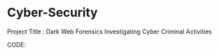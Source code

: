 # Cyber-Security
Project Title : Dark Web Forensics Investigating Cyber Criminal Activities

CODE:
<!DOCTYPE html>
<html lang="en">
<head>
    <meta charset="UTF-8">
    <meta name="viewport" content="width=device-width, initial-scale=1.0">
    <title>DarkWeb Crawler - Vulnerability Assessment</title>
    <link href="https://cdn.jsdelivr.net/npm/bootstrap@5.3.0-alpha1/dist/css/bootstrap.min.css" rel="stylesheet">
    <link rel="stylesheet" href="https://cdnjs.cloudflare.com/ajax/libs/font-awesome/6.0.0/css/all.min.css">
    <style>
        :root {
            --cyber-dark: #0a0e17;
            --cyber-darker: #050709;
            --cyber-accent: #00b4d8;
            --cyber-accent-hover: #0096c7;
            --cyber-text: #e0e0e0;
            --cyber-green: #00ff66;
            --cyber-yellow: #ffd000;
            --cyber-red: #ff2a6d;
            --risk-high: rgba(255, 42, 109, 0.1);
            --risk-medium: rgba(255, 208, 0, 0.1);
            --risk-low: rgba(0, 255, 102, 0.1);
        }
        
        body {
            background-color: var(--cyber-dark);
            color: var(--cyber-text);
            font-family: 'Courier New', monospace;
            position: relative;
            overflow-x: hidden;
        }
        
        body::before {
            display: none; /* Remove original background */
        }
        
        .navbar {
            background-color: var(--cyber-darker);
            border-bottom: 1px solid var(--cyber-accent);
        }
        
        .navbar-brand, .nav-link {
            color: var(--cyber-accent) !important;
            text-shadow: 0 0 5px rgba(0, 180, 216, 0.5);
            transition: all 0.3s ease;
        }
        
        .nav-link:hover, .navbar-brand:hover {
            color: var(--cyber-text) !important;
            text-shadow: 0 0 10px var(--cyber-accent);
        }
        
        .content-section {
            background-color: rgba(10, 14, 23, 0.7);
            border: 1px solid var(--cyber-accent);
            border-radius: 5px;
            padding: 20px;
            margin-bottom: 30px;
            box-shadow: 0 0 15px rgba(0, 180, 216, 0.2);
            position: relative;
            overflow: hidden;
        }
        
        .content-section::after {
            content: "";
            position: absolute;
            top: 0;
            left: -100%;
            width: 100%;
            height: 2px;
            background: linear-gradient(90deg, transparent, var(--cyber-accent), transparent);
            animation: scanning 3s linear infinite;
        }
        
        @keyframes scanning {
            0% { left: -100%; }
            100% { left: 100%; }
        }
        
        .section-title {
            color: var(--cyber-accent);
            font-weight: bold;
            text-transform: uppercase;
            display: inline-block;
            position: relative;
            margin-bottom: 20px;
        }
        
        .section-title::before, .section-title::after {
            content: "//";
            color: var(--cyber-accent);
            margin: 0 8px;
            opacity: 0.7;
        }
        
        .btn-cyber {
            background-color: var(--cyber-accent);
            color: var(--cyber-darker);
            border: none;
            font-weight: bold;
            text-transform: uppercase;
            position: relative;
            overflow: hidden;
            z-index: 1;
            transition: all 0.3s ease;
        }
        
        .btn-cyber:hover {
            background-color: var(--cyber-accent-hover);
            box-shadow: 0 0 10px var(--cyber-accent);
            color: white;
        }
        
        .btn-cyber::before {
            content: "";
            position: absolute;
            top: 0;
            left: -100%;
            width: 100%;
            height: 100%;
            background: linear-gradient(90deg, transparent, rgba(255, 255, 255, 0.2), transparent);
            transition: all 0.3s ease;
            z-index: -1;
        }
        
        .btn-cyber:hover::before {
            left: 100%;
            transition: all 0.3s ease;
        }
        
        .risk-indicator {
            font-size: 24px;
            font-weight: bold;
            text-align: center;
            border-radius: 50%;
            width: 50px;
            height: 50px;
            line-height: 50px;
            margin: 0 auto;
            transition: all 0.3s ease;
            box-shadow: 0 0 10px rgba(0, 0, 0, 0.3);
            position: relative;
            overflow: hidden;
        }
        
        .risk-high {
            background-color: var(--cyber-red);
            color: white;
        }
        
        .risk-high::after {
            content: "";
            position: absolute;
            width: 100%;
            height: 100%;
            top: 0;
            left: 0;
            background: radial-gradient(circle, rgba(255, 42, 109, 0.7) 0%, rgba(255, 42, 109, 0) 70%);
            animation: pulse 1.5s ease-out infinite;
        }
        
        .risk-medium {
            background-color: var(--cyber-yellow);
            color: var(--cyber-darker);
        }
        
        .risk-medium::after {
            content: "";
            position: absolute;
            width: 100%;
            height: 100%;
            top: 0;
            left: 0;
            background: radial-gradient(circle, rgba(255, 208, 0, 0.7) 0%, rgba(255, 208, 0, 0) 70%);
            animation: pulse 2s ease-out infinite;
        }
        
        .risk-low {
            background-color: var(--cyber-green);
            color: var(--cyber-darker);
        }
        
        .risk-low::after {
            content: "";
            position: absolute;
            width: 100%;
            height: 100%;
            top: 0;
            left: 0;
            background: radial-gradient(circle, rgba(0, 255, 102, 0.7) 0%, rgba(0, 255, 102, 0) 70%);
            animation: pulse 3s ease-out infinite;
        }
        
        @keyframes pulse {
            0% { opacity: 0.7; transform: scale(1); }
            100% { opacity: 0; transform: scale(2.5); }
        }
        
        .card {
            background-color: rgba(5, 7, 9, 0.7);
            border: 1px solid var(--cyber-accent);
            margin-bottom: 15px;
            transition: all 0.3s ease;
        }
        
        .card:hover {
            transform: translateY(-5px);
            box-shadow: 0 10px 20px rgba(0, 180, 216, 0.2);
        }
        
        .card-header {
            background-color: rgba(0, 180, 216, 0.1);
            border-bottom: 1px solid var(--cyber-accent);
            color: var(--cyber-accent);
            font-weight: bold;
        }
        
        .risk-card-high {
            border-color: var(--cyber-red);
            background: var(--risk-high);
        }
        
        .risk-card-high .card-header {
            background-color: rgba(255, 42, 109, 0.2);
            border-bottom: 1px solid var(--cyber-red);
            color: var(--cyber-red);
        }
        
        .risk-card-medium {
            border-color: var(--cyber-yellow);
            background: var(--risk-medium);
        }
        
        .risk-card-medium .card-header {
            background-color: rgba(255, 208, 0, 0.2);
            border-bottom: 1px solid var(--cyber-yellow);
            color: var(--cyber-yellow);
        }
        
        .risk-card-low {
            border-color: var(--cyber-green);
            background: var(--risk-low);
        }
        
        .risk-card-low .card-header {
            background-color: rgba(0, 255, 102, 0.2);
            border-bottom: 1px solid var(--cyber-green);
            color: var(--cyber-green);
        }
        
        .typing-effect {
            border-right: 2px solid var(--cyber-accent);
            white-space: nowrap;
            overflow: hidden;
            width: 0;
            animation: typing 3.5s steps(40, end) forwards, blink-caret 0.75s step-end infinite;
        }
        
        @keyframes typing {
            from { width: 0 }
            to { width: 100% }
        }
        
        @keyframes blink-caret {
            from, to { border-color: transparent }
            50% { border-color: var(--cyber-accent) }
        }
        
        .spinner {
            width: 40px;
            height: 40px;
            margin: 0 auto;
            border: 4px solid rgba(0, 180, 216, 0.2);
            border-top: 4px solid var(--cyber-accent);
            border-radius: 50%;
            animation: spin 1s linear infinite;
        }
        
        @keyframes spin {
            0% { transform: rotate(0deg); }
            100% { transform: rotate(360deg); }
        }

        /* Dynamic background with cursor effects */
        #particles-js {
            position: fixed;
            width: 100%;
            height: 100%;
            top: 0;
            left: 0;
            z-index: -1;
        }

        .cursor-follower {
            position: fixed;
            width: 200px;
            height: 200px;
            background: radial-gradient(circle, rgba(0,180,216,0.3) 0%, rgba(0,180,216,0) 70%);
            border-radius: 50%;
            pointer-events: none;
            transform: translate(-50%, -50%);
            z-index: -1;
            animation: pulse-cursor 2s infinite;
            mix-blend-mode: screen;
        }

        .data-lines {
            position: fixed;
            top: 0;
            left: 0;
            width: 100%;
            height: 100%;
            z-index: -2;
            overflow: hidden;
        }

        .data-line {
            position: absolute;
            height: 1px;
            width: 100%;
            background-image: linear-gradient(to right, 
                transparent, 
                rgba(0, 180, 216, 0.1), 
                rgba(0, 180, 216, 0.2), 
                rgba(0, 180, 216, 0.1), 
                transparent);
            animation-name: data-line-animation;
            animation-timing-function: linear;
            animation-iteration-count: infinite;
            box-shadow: 0 0 5px rgba(0, 180, 216, 0.5);
        }

        @keyframes data-line-animation {
            0% { transform: translateY(-200%); }
            100% { transform: translateY(200vh); }
        }

        .digital-rain {
            position: fixed;
            top: 0;
            left: 0;
            width: 100%;
            height: 100%;
            z-index: -3;
            color: rgba(0, 180, 216, 0.1);
            font-family: monospace;
            font-size: 14px;
            overflow: hidden;
            pointer-events: none;
        }

        .digital-rain .rain-column {
            position: absolute;
            top: -20%;
            animation-name: digital-rain-animation;
            animation-timing-function: linear;
            animation-iteration-count: infinite;
            text-align: center;
        }

        @keyframes digital-rain-animation {
            0% { transform: translateY(-100%); }
            100% { transform: translateY(200vh); }
        }

        @keyframes pulse-cursor {
            0% { opacity: 0.2; transform: translate(-50%, -50%) scale(1); }
            50% { opacity: 0.4; transform: translate(-50%, -50%) scale(1.5); }
            100% { opacity: 0.2; transform: translate(-50%, -50%) scale(1); }
        }
    </style>
</head>
<body>
    <!-- Dynamic background elements -->
    <div id="particles-js"></div>
    <div class="cursor-follower"></div>
    <div class="data-lines"></div>
    <div class="digital-rain"></div>
    
    <nav class="navbar navbar-expand-lg navbar-dark mb-4">
        <div class="container">
            <a class="navbar-brand" href="/"><i class="fas fa-spider me-2"></i>DarkWeb Crawler</a>
            <button class="navbar-toggler" type="button" data-bs-toggle="collapse" data-bs-target="#navbarNav">
                <span class="navbar-toggler-icon"></span>
            </button>
            <div class="collapse navbar-collapse" id="navbarNav">
                <ul class="navbar-nav ms-auto">
                    <li class="nav-item">
                        <a class="nav-link" href="/"><i class="fas fa-home me-1"></i> Home</a>
                    </li>
                    <li class="nav-item">
                        <a class="nav-link" href="/dashboard"><i class="fas fa-chart-line me-1"></i> Dashboard</a>
                    </li>
                    <li class="nav-item">
                        <a class="nav-link" href="/history"><i class="fas fa-history me-1"></i> History</a>
                    </li>
                    <li class="nav-item">
                        <a class="nav-link" href="/batch"><i class="fas fa-tasks me-1"></i> Batch</a>
                    </li>
                    <li class="nav-item">
                        <a class="nav-link active" href="/vulnerability"><i class="fas fa-shield-alt me-1"></i> Vulnerability</a>
                    </li>
                </ul>
            </div>
        </div>
    </nav>

    <div class="container">
        <div class="content-section mb-4">
            <h2 class="section-title typing-effect">Vulnerability Assessment</h2>
            <p>Analyze .onion sites for security risks and vulnerabilities using AI-powered assessment.</p>
            
            <form id="vulnerability-form" class="mb-4">
                <div class="input-group">
                    <span class="input-group-text bg-dark text-light border-secondary"><i class="fas fa-link"></i></span>
                    <input type="text" id="url-input" class="form-control bg-dark text-light border-secondary" placeholder="Enter .onion URL to analyze">
                    <button type="submit" class="btn btn-cyber">
                        <i class="fas fa-search-plus me-1"></i> Analyze
                    </button>
                </div>
            </form>
        </div>

        <div class="row">
            <div class="col-md-4">
                <div class="content-section">
                    <h4 class="section-title">Risk Summary</h4>
                    <div id="risk-overview" class="text-center">
                        <p>Enter a URL to analyze vulnerability risks</p>
                        <div class="risk-indicator">?</div>
                    </div>
                </div>
            </div>
            <div class="col-md-8">
                <div class="content-section">
                    <h4 class="section-title">Vulnerability Details</h4>
                    <div id="vulnerability-details">
                        <p class="text-center">No vulnerability analysis available yet.</p>
                    </div>
                </div>
            </div>
        </div>

        <div class="content-section">
            <h4 class="section-title">Recent Vulnerability Assessments</h4>
            <div id="recent-assessments" class="row">
                {% if recent_assessments %}
                    {% for assessment in recent_assessments %}
                    <div class="col-md-6 mb-3">
                        <div class="card {% if assessment.risk_level >= 7 %}risk-card-high{% elif assessment.risk_level >= 4 %}risk-card-medium{% else %}risk-card-low{% endif %}">
                            <div class="card-header">
                                <i class="fas {% if assessment.risk_level >= 7 %}fa-exclamation-triangle{% elif assessment.risk_level >= 4 %}fa-exclamation-circle{% else %}fa-check-circle{% endif %} me-2"></i>
                                {{ assessment.url }}
                            </div>
                            <div class="card-body">
                                <h5 class="card-title">{{ assessment.category }}</h5>
                                <div class="d-flex justify-content-between align-items-center">
                                    <div class="risk-indicator {% if assessment.risk_level >= 7 %}risk-high{% elif assessment.risk_level >= 4 %}risk-medium{% else %}risk-low{% endif %}">
                                        {{ assessment.risk_level }}
                                    </div>
                                    <a href="/analysis/{{ assessment.id }}" class="btn btn-sm btn-cyber">
                                        <i class="fas fa-eye me-1"></i> View
                                    </a>
                                </div>
                            </div>
                            <div class="card-footer text-muted">
                                <small>{{ assessment.timestamp }}</small>
                            </div>
                        </div>
                    </div>
                    {% endfor %}
                {% else %}
                    <p class="text-center">No recent assessments found.</p>
                {% endif %}
            </div>
        </div>
    </div>

    <script src="https://cdn.jsdelivr.net/npm/bootstrap@5.3.0-alpha1/dist/js/bootstrap.bundle.min.js"></script>
    <script src="https://cdn.jsdelivr.net/particles.js/2.0.0/particles.min.js"></script>
    <script>
        document.addEventListener('DOMContentLoaded', function() {
            const vulnerabilityForm = document.getElementById('vulnerability-form');
            const riskOverview = document.getElementById('risk-overview');
            const vulnerabilityDetails = document.getElementById('vulnerability-details');
            
            // Initialize dynamic background elements
            initDynamicBackground();
            
            vulnerabilityForm.addEventListener('submit', function(e) {
                e.preventDefault();
                
                const url = document.getElementById('url-input').value;
                if (!url) return;
                
                // Show loading spinner
                riskOverview.innerHTML = '<div class="spinner my-4"></div><p>Analyzing site security...</p>';
                vulnerabilityDetails.innerHTML = '<div class="spinner my-4"></div><p>Gathering vulnerability data...</p>';
                
                // Call the API to analyze the URL
                fetch('/api/process', {
                    method: 'POST',
                    headers: {
                        'Content-Type': 'application/json',
                    },
                    body: JSON.stringify({ url: url }),
                })
                .then(response => response.json())
                .then(data => {
                    if (data.success) {
                        updateRiskDisplay(data);
                        setTimeout(() => {
                            location.reload(); // Refresh to show updated recent assessments
                        }, 3000);
                    } else {
                        showError(data.error);
                    }
                })
                .catch(error => {
                    showError("Failed to analyze URL: " + error);
                });
            });
            
            function updateRiskDisplay(data) {
                // Extract risk level from AI analysis
                let riskLevel = 0;
                let riskClass = "risk-low";
                let riskCategory = "Unknown";
                
                const riskMatch = data.ai_analysis.match(/RISK_LEVEL:\s*(\d+)/);
                if (riskMatch) {
                    riskLevel = parseInt(riskMatch[1]);
                    if (riskLevel >= 7) {
                        riskClass = "risk-high";
                    } else if (riskLevel >= 4) {
                        riskClass = "risk-medium";
                    }
                }
                
                const categoryMatch = data.ai_analysis.match(/CONTENT_TYPE:\s*([^\n]+)/);
                if (categoryMatch) {
                    riskCategory = categoryMatch[1].trim();
                }
                
                // Update risk overview
                riskOverview.innerHTML = `
                    <h5>${riskCategory}</h5>
                    <div class="risk-indicator ${riskClass}">${riskLevel}</div>
                    <p class="mt-3">
                        <span class="badge ${riskLevel >= 7 ? 'bg-danger' : riskLevel >= 4 ? 'bg-warning text-dark' : 'bg-success'}">
                            ${riskLevel >= 7 ? 'High Risk' : riskLevel >= 4 ? 'Medium Risk' : 'Low Risk'}
                        </span>
                    </p>
                `;
                
                // Update vulnerability details
                let sections = data.ai_analysis.split(/\d+\.\s+/);
                if (sections.length > 1) {
                    sections = sections.slice(1); // Remove the first empty element
                    
                    let detailsHtml = '';
                    
                    // Process CONCERNS section
                    const concernsSection = sections.find(s => s.startsWith('CONCERNS'));
                    if (concernsSection) {
                        const concernsList = concernsSection.replace('CONCERNS:', '').trim().split('\n')
                            .filter(item => item.trim().length > 0)
                            .map(item => `<li>${item.trim()}</li>`)
                            .join('');
                            
                        if (concernsList) {
                            detailsHtml += `
                                <div class="mb-4">
                                    <h5><i class="fas fa-exclamation-triangle me-2"></i>Security Concerns</h5>
                                    <ul>${concernsList}</ul>
                                </div>
                            `;
                        }
                    }
                    
                    // Process VULNERABILITIES section
                    const vulnSection = sections.find(s => s.startsWith('VULNERABILITIES'));
                    if (vulnSection) {
                        const vulnList = vulnSection.replace('VULNERABILITIES:', '').trim().split('\n')
                            .filter(item => item.trim().length > 0)
                            .map(item => `<li>${item.trim()}</li>`)
                            .join('');
                            
                        if (vulnList) {
                            detailsHtml += `
                                <div class="mb-4">
                                    <h5><i class="fas fa-bug me-2"></i>Technical Vulnerabilities</h5>
                                    <ul class="text-danger">${vulnList}</ul>
                                </div>
                            `;
                        }
                    }
                    
                    // Process POTENTIAL_FUTURE_RISKS section
                    const futureSection = sections.find(s => s.startsWith('POTENTIAL_FUTURE_RISKS'));
                    if (futureSection) {
                        const futureList = futureSection.replace('POTENTIAL_FUTURE_RISKS:', '').trim().split('\n')
                            .filter(item => item.trim().length > 0)
                            .map(item => `<li>${item.trim()}</li>`)
                            .join('');
                            
                        if (futureList) {
                            detailsHtml += `
                                <div class="mb-4">
                                    <h5><i class="fas fa-binoculars me-2"></i>Potential Future Risks</h5>
                                    <ul class="text-warning">${futureList}</ul>
                                </div>
                            `;
                        }
                    }
                    
                    // Process SUMMARY section
                    const summarySection = sections.find(s => s.startsWith('SUMMARY'));
                    if (summarySection) {
                        const summary = summarySection.replace('SUMMARY:', '').trim();
                        detailsHtml += `
                            <div class="mb-4">
                                <h5><i class="fas fa-info-circle me-2"></i>Summary</h5>
                                <p>${summary}</p>
                            </div>
                        `;
                    }
                    
                    // Add text snippet
                    detailsHtml += `
                        <div>
                            <h5><i class="fas fa-file-alt me-2"></i>Content Sample</h5>
                            <div class="bg-dark p-3 rounded" style="max-height: 200px; overflow-y: auto;">
                                <pre class="text-light mb-0" style="white-space: pre-wrap;">${data.raw_text_snippet}</pre>
                            </div>
                        </div>
                    `;
                    
                    vulnerabilityDetails.innerHTML = detailsHtml;
                } else {
                    vulnerabilityDetails.innerHTML = `<p>${data.ai_analysis}</p>`;
                }
            }
            
            function showError(errorMessage) {
                riskOverview.innerHTML = `
                    <div class="alert alert-danger">
                        <i class="fas fa-exclamation-triangle me-2"></i>${errorMessage}
                    </div>
                `;
                vulnerabilityDetails.innerHTML = `
                    <div class="alert alert-danger">
                        <i class="fas fa-exclamation-triangle me-2"></i>Failed to analyze vulnerabilities.
                    </div>
                `;
            }

            // Initialize dynamic background effects
            function initDynamicBackground() {
                // Initialize particles.js
                particlesJS('particles-js', {
                    "particles": {
                        "number": {
                            "value": 40,
                            "density": {
                                "enable": true,
                                "value_area": 800
                            }
                        },
                        "color": {
                            "value": "#00b4d8"
                        },
                        "shape": {
                            "type": "circle",
                            "stroke": {
                                "width": 0,
                                "color": "#000000"
                            }
                        },
                        "opacity": {
                            "value": 0.2,
                            "random": true,
                            "anim": {
                                "enable": true,
                                "speed": 1,
                                "opacity_min": 0.1,
                                "sync": false
                            }
                        },
                        "size": {
                            "value": 3,
                            "random": true,
                            "anim": {
                                "enable": true,
                                "speed": 2,
                                "size_min": 0.1,
                                "sync": false
                            }
                        },
                        "line_linked": {
                            "enable": true,
                            "distance": 150,
                            "color": "#00b4d8",
                            "opacity": 0.2,
                            "width": 1
                        },
                        "move": {
                            "enable": true,
                            "speed": 1,
                            "direction": "none",
                            "random": true,
                            "straight": false,
                            "out_mode": "out",
                            "bounce": false,
                            "attract": {
                                "enable": true,
                                "rotateX": 600,
                                "rotateY": 1200
                            }
                        }
                    },
                    "interactivity": {
                        "detect_on": "canvas",
                        "events": {
                            "onhover": {
                                "enable": true,
                                "mode": "grab"
                            },
                            "onclick": {
                                "enable": true,
                                "mode": "push"
                            },
                            "resize": true
                        },
                        "modes": {
                            "grab": {
                                "distance": 140,
                                "line_linked": {
                                    "opacity": 0.5
                                }
                            },
                            "push": {
                                "particles_nb": 3
                            }
                        }
                    },
                    "retina_detect": true
                });

                // Create cursor follower effect
                const cursorFollower = document.querySelector('.cursor-follower');
                document.addEventListener('mousemove', (e) => {
                    cursorFollower.style.left = e.clientX + 'px';
                    cursorFollower.style.top = e.clientY + 'px';
                });

                // Create data lines effect
                const dataLines = document.querySelector('.data-lines');
                for (let i = 0; i < 15; i++) {
                    const line = document.createElement('div');
                    line.classList.add('data-line');
                    line.style.top = Math.random() * 100 + 'vh';
                    line.style.animationDuration = (Math.random() * 8 + 5) + 's';
                    line.style.opacity = Math.random() * 0.5 + 0.1;
                    dataLines.appendChild(line);
                }

                // Create digital rain effect
                const digitalRain = document.querySelector('.digital-rain');
                const characters = '01アイウエオカキクケコサシスセソタチツテトナニヌネノハヒフヘホマミムメモヤユヨラリルレロワヲン';
                
                for (let i = 0; i < 30; i++) {
                    const column = document.createElement('div');
                    column.classList.add('rain-column');
                    column.style.left = (Math.random() * 100) + 'vw';
                    column.style.animationDuration = (Math.random() * 10 + 10) + 's';
                    column.style.opacity = Math.random() * 0.3 + 0.1;
                    
                    const columnLength = Math.floor(Math.random() * 20 + 10);
                    let columnHtml = '';
                    
                    for (let j = 0; j < columnLength; j++) {
                        const charIndex = Math.floor(Math.random() * characters.length);
                        columnHtml += characters.charAt(charIndex) + '<br>';
                    }
                    
                    column.innerHTML = columnHtml;
                    digitalRain.appendChild(column);
                }
            }
        });
    </script>
</body>
</html> 
